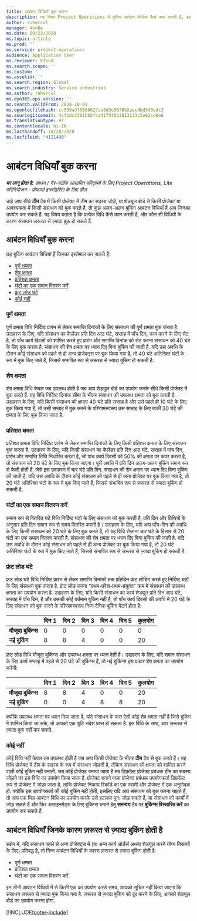 ```yaml
---
title: आबंटन विधियाँ बुक करना
description: यह विषय Project Operations में बुकिंग आवंटन विधियां कैसे काम करती हैं, इसके बारे में जानकारी देता है.
author: ruhercul
manager: AnnBe
ms.date: 09/23/2020
ms.topic: article
ms.prod: ''
ms.service: project-operations
audience: Application User
ms.reviewer: kfend
ms.search.scope: ''
ms.custom: ''
ms.assetid: ''
ms.search.region: Global
ms.search.industry: Service industries
ms.author: ruhercul
ms.dyn365.ops.version: ''
ms.search.validFrom: 2020-10-01
ms.openlocfilehash: cc539a376088627aa8d3e9678b2aec4bd5d0edc3
ms.sourcegitcommit: 4cf1dc1561b92fca4175f0b3813133c5e63ce8e6
ms.translationtype: HT
ms.contentlocale: hi-IN
ms.lasthandoff: 10/28/2020
ms.locfileid: "4121490"
---
```

# <a name="booking-allocation-methods"></a>आबंटन विधियाँ बुक करना

_**पर लागू होता है:** साधन / गैर-स्टॉक आधारित परिदृश्यों के लिए Project Operations, Lite परिनियोजन - प्रोफार्मा इनवॉइसिंग के लिए डील_

चाहे आप सीधे **टीम** टैब में किसी प्रोजेक्ट में टीम का सदस्य जोड़ें, या शेड्यूल बोर्ड से किसी प्रोजेक्ट या आवश्यकता में किसी संसाधन को बुक करते हैं, तो कुछ अलग-अलग बुकिंग आबंटन विधियाँ हैं आप जिनका उपयोग कर सकते हैं. यह विषय बताता है कि प्रत्येक विधि कैसे काम करती है, और कौन सी विधियों के कारण संसाधन ज़रूरत से ज़्यादा बुक हो सकते हैं.

## <a name="booking-allocation-methods"></a>आबंटन विधियाँ बुक करना

छह बुकिंग आवंटन विधियां हैं जिनका इस्तेमाल कर सकते हैं:

- [पूर्ण क्षमता](#full)
- [शेष क्षमता](#remaining)
- [प्रतिशत क्षमता](#percentage)
- [घंटों का एक समान वितरण करें](#evenly)
- [फ़्रंट लोड घंटे](#front)
- [कोई नहीं](#none)

### <a name="full-capacity"></a><a name="full"></a>पूर्ण क्षमता 
पूर्ण क्षमता विधि निर्दिष्ट प्रारंभ से लेकर समाप्ति दिनांकों के लिए संसाधन की पूर्ण क्षमता बुक करता है. उदाहरण के लिए, यदि संसाधन का कैलेंडर प्रति दिन आठ घंटे, सप्ताह में पाँच दिन, काम करने के लिए सेट है, तो पाँच कार्य दिवसों को शामिल करते हुए प्रारंभ और समाप्ति दिनांक को सेट करना संसाधन को 40 घंटे के लिए बुक करता है. संसाधन की शेष क्षमता पर ध्यान दिए बिना बुकिंग की जाती है. यदि उस अवधि के दौरान कोई संसाधन को पहले से ही अन्य प्रोजेक्ट्स पर बुक किया गया है, तो 40 घंटे अतिरिक्त घंटों के रूप में बुक किए जाते हैं, जिससे संभावित रूप से ज़रूरत से ज़्यादा बुकिंग हो सकती है.

### <a name="remaining-capacity"></a><a name="remaining"></a>शेष क्षमता
शेष क्षमता विधि केवल जब उपलब्ध होती है जब आप शेड्यूल बोर्ड का उपयोग करके सीधे किसी प्रोजेक्ट में बुक करते हैं. यह विधि निर्दिष्ट दिनांक सीमा के भीतर संसाधन की उपलब्ध क्षमता को बुक करती है. उदाहरण के लिए, यदि किसी संसाधन की क्षमता 40 घंटे प्रति सप्ताह है और उसे पहले ही 10 घंटे के लिए बुक किया गया है, तो उसी सप्ताह में बुक करने के परिणामस्वरूप उस सप्ताह के लिए बाकी 30 घंटे की क्षमता के लिए बुक किया जाता है.

### <a name="percentage-capacity"></a><a name="percentage"></a>प्रतिशत क्षमता
प्रतिशत क्षमता विधि निर्दिष्ट प्रारंभ से लेकर समाप्ति दिनांकों के लिए किसी प्रतिशत क्षमता के लिए संसाधन बुक करता है. उदाहरण के लिए, यदि किसी संसाधन का कैलेंडर प्रति दिन आठ घंटे, सप्ताह में पांच दिन, प्रारंभ और समाप्ति तिथि निर्धारित करता है, जो पांच कार्य दिवसों को 50% की क्षमता पर कवर करता है, तो संसाधन को 20 घंटे के लिए बुक किया जाएगा। पूरी अवधि में प्रति दिन अलग-अलग बुकिंग समान रूप से फैली होती हैं, जैसे इस उदाहरण में चार घंटे प्रति दिन. संसाधन की शेष क्षमता पर ध्यान दिए बिना बुकिंग की जाती है. यदि उस अवधि के दौरान कोई संसाधन को पहले से ही अन्य प्रोजेक्ट पर बुक किया गया है, तो 20 घंटे अतिरिक्त घंटों के रूप में बुक किए जाते हैं, जिससे संभावित रूप से ज़रूरत से ज़्यादा बुकिंग हो सकती है.

### <a name="evenly-distribute-hours"></a><a name="evenly"></a>घंटों का एक समान वितरण करें
समान रूप से वितरित घंटे विधि निर्दिष्ट घंटों के लिए संसाधन को बुक करती है, प्रति दिन और तिथियों के अनुसार प्रति दिन समान रूप से समय वितरित करती है। उदाहरण के लिए, यदि आप पाँच-दिन की अवधि के लिए किसी संसाधन को 20 घंटे के लिए बुक करते हैं, तो यह विधि रोज़ाना चार घंटे के हिसाब से 20 घंटों का एक समान वितरण करती है. संसाधन की शेष क्षमता पर ध्यान दिए बिना बुकिंग की जाती है. यदि उस अवधि के दौरान कोई संसाधन को पहले से ही अन्य प्रोजेक्ट पर बुक किया गया है, तो 20 घंटे अतिरिक्त घंटों के रूप में बुक किए जाते हैं, जिससे संभावित रूप से ज़रूरत से ज़्यादा बुकिंग हो सकती है.

### <a name="front-load-hours"></a><a name="front"></a>फ़्रंट लोड घंटे
फ़्रंट लोड घंटे विधि निर्दिष्ट प्रारंभ से लेकर समाप्ति दिनांकों तक प्रतिदिन फ़्रंट लोडिंग करते हुए निर्दिष्ट घंटों के लिए संसाधन बुक करता है. फ़्रंट लोड करना “प्रथम-प्रवेश-प्रथम-प्रयुक्त” क्रम में संसाधन की उपलब्ध क्षमता का उपयोग करता है. उदाहरण के लिए, यदि किसी संसाधन का कार्य शेड्यूल प्रति दिन आठ घंटे, सप्ताह में पाँच दिन, है और उसकी कोई वर्तमान बुकिंग नहीं है, तो पाँच कार्य दिवसों की अवधि में 20 घंटे के लिए संसाधन को बुक करने के परिणामस्वरूप निम्न दैनिक बुकिंग पैटर्न होता है: 

|                           |    दिन 1    |    दिन 2    |    दिन 3    |    दिन 4    |    दिन 5    |    कुलयोग    |
|---------------------------|-------------|-------------|-------------|-------------|-------------|-------------|
|    **मौजूदा बुकिंग्स**    |    0        |    0        |    0        |    0        |    0        |    0        |
|    **नई बुकिंग**          |    8        |    8        |    4        |    0        |    0        |    20       |

फ़्रंट लोड विधि मौजूदा बुकिंग्स और उपलब्ध क्षमता पर ध्यान देती है। उदाहरण के लिए, यदि समान संसाधन के लिए कार्य सप्ताह में पहले से 20 घंटे की बुकिंग्स हैं, तो नई बुकिंग्स इस प्रकार शेष क्षमता का उपयोग करेंगी:

|                     | दिन 1 | दिन 2 | दिन 3 | दिन 4 | दिन 5 | कुलयोग |
|---------------------|-------|-------|-------|-------|-------|-------|
| **मौजूदा बुकिंग्स** | 8     | 8     | 4     | 0     | 0     | 20    |
| **नई बुकिंग**       | 0     | 0     | 4     | 8     | 8     | 20    |

क्योंकि उपलब्ध क्षमता पर ध्यान दिया जाता है, यदि संसाधन के पास ऐसी कोई शेष क्षमता नहीं है जिसे बुकिंग में शामिल किया जा सके, तो आपको एक त्रुटि संदेश प्राप्त हो सकता है. इस विधि के साथ, आप ज़रूरत से ज़्यादा बुक नहीं कर सकते.

### <a name="none"></a><a name="none"></a>कोई नहीं
कोई विधि नहीं केवल तब उपलब्ध होती है जब आप किसी प्रोजेक्ट के भीतर **टीम** टैब से बुक करते हैं। यह विधि प्रोजेक्ट में टीम के सदस्य के रूप में संसाधन जोड़ती है, लेकिन संसाधन की क्षमता को शामिल करने वाली कोई बुकिंग नहीं बनाती. जब कोई प्रोजेक्ट बनाया जाता है तब डिफ़ॉल्ट प्रोजेक्ट प्रबंधक टीम का सदस्य जोड़ने पर इस विधि का उपयोग किया जाता है. प्रोजेक्ट बनाने वाला प्रोजेक्ट प्रबंधक उपयोगकर्ता डिफ़ॉल्ट रूप से प्रोजेक्ट में जोड़ा जाता है, ताकि प्रोजेक्ट निकाय रिकॉर्ड का एक स्वामी और प्रोजेक्ट में एक अनुमोदक हो. क्योंकि इस उपयोगकर्ता की कोई बुकिंग नहीं होती, इसलिए यदि आप संसाधन को बुक करना चाहते हैं, तो आप एक भिन्न आबंटन विधि का उपयोग करके उसे हटाकर पुन: जोड़ सकते हैं, या संसाधन को कार्यों में जोड़ सकते हैं और फिर असाइनमेंट्स के लिए बुकिंग्स बनाने हेतु **समन्वय** टैब पर **बुकिंग्स विस्तारित करें** का उपयोग कर सकते हैं.

## <a name="allocation-methods-that-lead-to-overbooking"></a>आबंटन विधियाँ जिनके कारण ज़रूरत से ज़्यादा बुकिंग होती है
संक्षेप में, यदि संसाधन पहले से अन्य प्रोजेक्ट्स में (या अन्य कार्य ऑर्डर्स अथवा शेड्यूल करने योग्य निकायों के लिए) प्रतिबद्ध है, तो निम्न आबंटन विधियों के कारण ज़रूरत से ज़्यादा बुकिंग होती है:

- पूर्ण क्षमता
- प्रतिशत क्षमता
- घंटों का एक समान वितरण करें

इन तीनों आबंटन विधियों में से किसी एक का उपयोग करते समय, आपको सूचित नहीं किया जाएगा कि संसाधन ज़रूरत से ज़्यादा बुक किया गया है. ज़रूरत से ज़्यादा बुकिंग को दूर करने के लिए, आपको शेड्यूल बोर्ड का उपयोग करना होगा.


[!INCLUDE[footer-include](../includes/footer-banner.md)]
